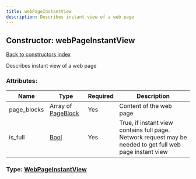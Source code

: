 ```yaml
---
title: webPageInstantView
description: Describes instant view of a web page
---
```

## Constructor: webPageInstantView  
[Back to constructors index](index.md)



Describes instant view of a web page

### Attributes:

| Name     |    Type       | Required | Description |
|----------|---------------|----------|-------------|
|page\_blocks|Array of [PageBlock](../constructors/PageBlock.md) | Yes|Content of the web page|
|is\_full|[Bool](../types/Bool.md) | Yes|True, if instant view contains full page. Network request may be needed to get full web page instant view|



### Type: [WebPageInstantView](../types/WebPageInstantView.md)


